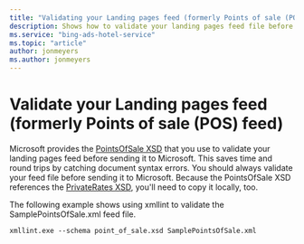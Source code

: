 ```yaml
---
title: "Validating your Landing pages feed (formerly Points of sale (POS) feed)"
description: Shows how to validate your landing pages feed file before sending it to Microsoft Advertising.
ms.service: "bing-ads-hotel-service"
ms.topic: "article"
author: jonmeyers
ms.author: jonmeyers
---
```


# Validate your Landing pages feed (formerly Points of sale (POS) feed)

Microsoft provides the [PointsOfSale XSD](https://bhacstatic.blob.core.windows.net/schemas/point_of_sale.xsd) that you use to validate your landing pages feed before sending it to Microsoft. This saves time and round trips by catching document syntax errors. You should always validate your feed file before sending it to Microsoft. Because the PointsOfSale XSD references the [PrivateRates XSD](https://bhacstatic.blob.core.windows.net/schemas/private_rates.xsd), you'll need to copy it locally, too.

The following example shows using xmllint to validate the SamplePointsOfSale.xml feed file.

```
xmllint.exe --schema point_of_sale.xsd SamplePointsOfSale.xml
```
